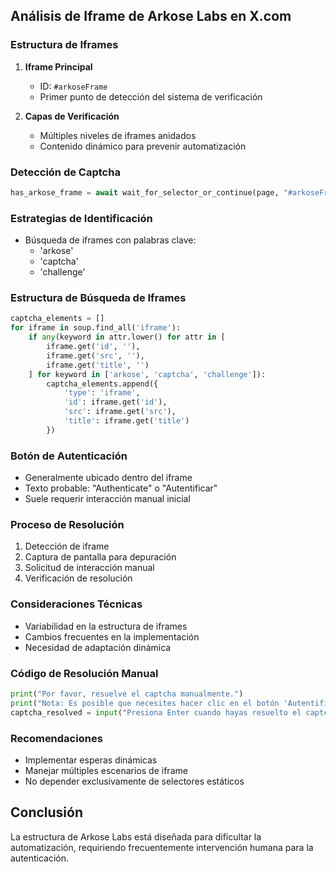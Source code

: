 ## Análisis de Iframe de Arkose Labs en X.com

### Estructura de Iframes
1. **Iframe Principal**
   - ID: `#arkoseFrame`
   - Primer punto de detección del sistema de verificación

2. **Capas de Verificación**
   - Múltiples niveles de iframes anidados
   - Contenido dinámico para prevenir automatización

### Detección de Captcha
```python
has_arkose_frame = await wait_for_selector_or_continue(page, "#arkoseFrame", timeout=3000)
```

### Estrategias de Identificación
- Búsqueda de iframes con palabras clave:
  - 'arkose'
  - 'captcha'
  - 'challenge'

### Estructura de Búsqueda de Iframes
```python
captcha_elements = []
for iframe in soup.find_all('iframe'):
    if any(keyword in attr.lower() for attr in [
        iframe.get('id', ''), 
        iframe.get('src', ''), 
        iframe.get('title', '')
    ] for keyword in ['arkose', 'captcha', 'challenge']):
        captcha_elements.append({
            'type': 'iframe',
            'id': iframe.get('id'),
            'src': iframe.get('src'),
            'title': iframe.get('title')
        })
```

### Botón de Autenticación
- Generalmente ubicado dentro del iframe
- Texto probable: "Authenticate" o "Autentificar"
- Suele requerir interacción manual inicial

### Proceso de Resolución
1. Detección de iframe
2. Captura de pantalla para depuración
3. Solicitud de interacción manual
4. Verificación de resolución

### Consideraciones Técnicas
- Variabilidad en la estructura de iframes
- Cambios frecuentes en la implementación
- Necesidad de adaptación dinámica

### Código de Resolución Manual
```python
print("Por favor, resuelve el captcha manualmente.")
print("Nota: Es posible que necesites hacer clic en el botón 'Autentificar'/'Authenticate' primero.")
captcha_resolved = input("Presiona Enter cuando hayas resuelto el captcha y estés listo para continuar...")
```

### Recomendaciones
- Implementar esperas dinámicas
- Manejar múltiples escenarios de iframe
- No depender exclusivamente de selectores estáticos

## Conclusión
La estructura de Arkose Labs está diseñada para dificultar la automatización, requiriendo frecuentemente intervención humana para la autenticación.